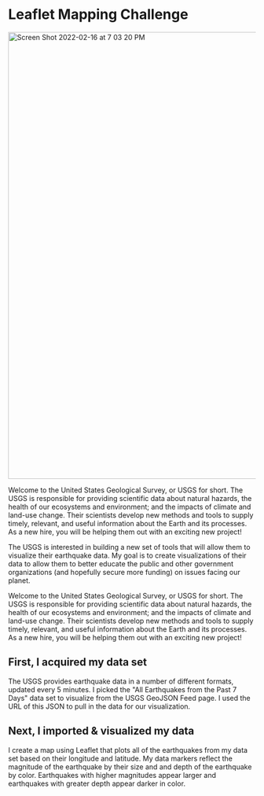 # Leaflet Mapping Challenge
<img width="909" alt="Screen Shot 2022-02-16 at 7 03 20 PM" src="https://user-images.githubusercontent.com/86134771/154396845-095a1cfd-5dab-4ab9-bac8-348c8b4edefd.png">

Welcome to the United States Geological Survey, or USGS for short. The USGS is responsible for providing scientific data about natural hazards, the health of our ecosystems and environment; and the impacts of climate and land-use change. Their scientists develop new methods and tools to supply timely, relevant, and useful information about the Earth and its processes. As a new hire, you will be helping them out with an exciting new project!

The USGS is interested in building a new set of tools that will allow them to visualize their earthquake data. My goal is to create visualizations of their data to allow them to better educate the public and other government organizations (and hopefully secure more funding) on issues facing our planet.

Welcome to the United States Geological Survey, or USGS for short. The USGS is responsible for providing scientific data about natural hazards, the health of our ecosystems and environment; and the impacts of climate and land-use change. Their scientists develop new methods and tools to supply timely, relevant, and useful information about the Earth and its processes. As a new hire, you will be helping them out with an exciting new project!

## First, I acquired my data set

The USGS provides earthquake data in a number of different formats, updated every 5 minutes. I picked the "All Earthquakes from the Past 7 Days" data set to visualize from the USGS GeoJSON Feed page. I used the URL of this JSON to pull in the data for our visualization.

## Next, I imported & visualized my data

I create a map using Leaflet that plots all of the earthquakes from my data set based on their longitude and latitude. My data markers reflect the magnitude of the earthquake by their size and and depth of the earthquake by color. Earthquakes with higher magnitudes appear larger and earthquakes with greater depth appear darker in color.

